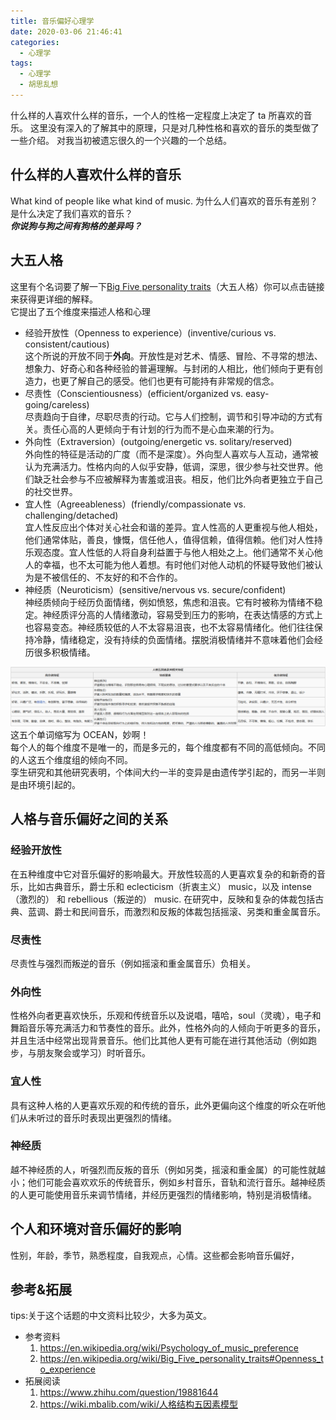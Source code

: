 ```yaml
---
title: 音乐偏好心理学
date: 2020-03-06 21:46:41
categories:
  - 心理学
tags:
  - 心理学
  - 胡思乱想
---
```


什么样的人喜欢什么样的音乐，一个人的性格一定程度上决定了 ta 所喜欢的音乐。
这里没有深入的了解其中的原理，只是对几种性格和喜欢的音乐的类型做了一些介绍。
对我当初被遗忘很久的一个兴趣的一个总结。

<!-- more -->

## 什么样的人喜欢什么样的音乐

What kind of people like what kind of music.
为什么人们喜欢的音乐有差别？是什么决定了我们喜欢的音乐？  
**_你说狗与狗之间有狗格的差异吗？_**

## 大五人格

这里有个名词要了解一下[Big Five personality traits](https://en.wikipedia.org/wiki/Big_Five_personality_traits)（大五人格）你可以点击链接来获得更详细的解释。  
它提出了五个维度来描述人格和心理

- 经验开放性（Openness to experience）(inventive/curious vs. consistent/cautious)  
  这个所说的开放不同于**外向**。开放性是对艺术、情感、冒险、不寻常的想法、想象力、好奇心和各种经验的普遍理解。与封闭的人相比，他们倾向于更有创造力，也更了解自己的感受。他们也更有可能持有非常规的信念。
- 尽责性（Conscientiousness）(efficient/organized vs. easy-going/careless)  
  尽责趋向于自律，尽职尽责的行动。它与人们控制，调节和引导冲动的方式有关。责任心高的人更倾向于有计划的行为而不是心血来潮的行为。
- 外向性（Extraversion）(outgoing/energetic vs. solitary/reserved)  
  外向性的特征是活动的广度（而不是深度）。外向型人喜欢与人互动，通常被认为充满活力。性格内向的人似乎安静，低调，深思，很少参与社交世界。他们缺乏社会参与不应被解释为害羞或沮丧。相反，他们比外向者更独立于自己的社交世界。
- 宜人性（Agreeableness）(friendly/compassionate vs. challenging/detached)  
  宜人性反应出个体对关心社会和谐的差异。宜人性高的人更重视与他人相处，他们通常体贴，善良，慷慨，信任他人，值得信赖，值得信赖。他们对人性持乐观态度。宜人性低的人将自身利益置于与他人相处之上。他们通常不关心他人的幸福，也不太可能为他人着想。有时他们对他人动机的怀疑导致他们被认为是不被信任的、不友好的和不合作的。
- 神经质（Neuroticism）(sensitive/nervous vs. secure/confident)  
  神经质倾向于经历负面情绪，例如愤怒，焦虑和沮丧。它有时被称为情绪不稳定。神经质评分高的人情绪激动，容易受到压力的影响，在表达情感的方式上也容易变态。神经质较低的人不太容易沮丧，也不太容易情绪化。他们往往保持冷静，情绪稳定，没有持续的负面情绪。摆脱消极情绪并不意味着他们会经历很多积极情绪。

![对比分析表格](./images/20210504233424425_16675.png)
这五个单词缩写为 OCEAN，妙啊！  
每个人的每个维度不是唯一的，而是多元的，每个维度都有不同的高低倾向。不同的人这五个维度组的倾向不同。  
孪生研究和其他研究表明，个体间大约一半的变异是由遗传学引起的，而另一半则是由环境引起的。

## 人格与音乐偏好之间的关系

### 经验开放性

在五种维度中它对音乐偏好的影响最大。开放性较高的人更喜欢复杂的和新奇的音乐，比如古典音乐，爵士乐和 eclecticism（折衷主义） music，以及 intense（激烈的） 和 rebellious（叛逆的） music. 在研究中，反映和复杂的体裁包括古典、蓝调、爵士和民间音乐，而激烈和反叛的体裁包括摇滚、另类和重金属音乐。

### 尽责性

尽责性与强烈而叛逆的音乐（例如摇滚和重金属音乐）负相关。

### 外向性

性格外向者更喜欢快乐，乐观和传统音乐以及说唱，嘻哈，soul（灵魂），电子和舞蹈音乐等充满活力和节奏性的音乐。此外，性格外向的人倾向于听更多的音乐，并且生活中经常出现背景音乐。他们比其他人更有可能在进行其他活动（例如跑步，与朋友聚会或学习）时听音乐。

### 宜人性

具有这种人格的人更喜欢乐观的和传统的音乐，此外更偏向这个维度的听众在听他们从未听过的音乐时表现出更强烈的情绪。

### 神经质

越不神经质的人，听强烈而反叛的音乐（例如另类，摇滚和重金属）的可能性就越小；他们可能会喜欢欢乐的传统音乐，例如乡村音乐，音轨和流行音乐。越神经质的人更可能使用音乐来调节情绪，并经历更强烈的情绪影响，特别是消极情绪。

## 个人和环境对音乐偏好的影响

性别，年龄，季节，熟悉程度，自我观点，心情。这些都会影响音乐偏好，

## 参考&拓展

tips:关于这个话题的中文资料比较少，大多为英文。

- 参考资料
  1. <https://en.wikipedia.org/wiki/Psychology_of_music_preference>
  2. <https://en.wikipedia.org/wiki/Big_Five_personality_traits#Openness_to_experience>
- 拓展阅读
  1. <https://www.zhihu.com/question/19881644>
  2. <https://wiki.mbalib.com/wiki/人格结构五因素模型>
